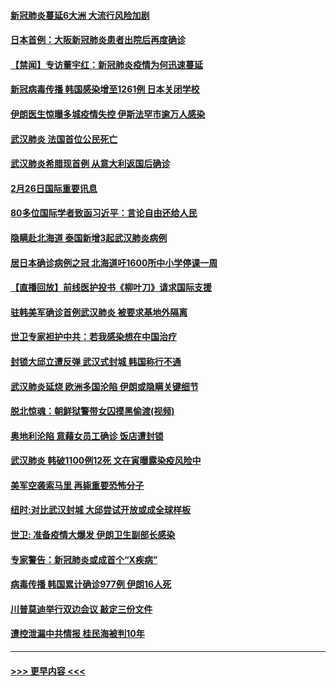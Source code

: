 #### [新冠肺炎蔓延6大洲 大流行风险加剧](../pages/prog202/a102786582.md?t=02271131) 
#### [日本首例：大阪新冠肺炎患者出院后再度确诊](../pages/prog202/a102786519.md?t=02271131) 
#### [【禁闻】专访董宇红：新冠肺炎疫情为何迅速蔓延](../pages/prog202/a102786462.md?t=02271131) 
#### [新冠病毒传播 韩国感染增至1261例 日本关闭学校](../pages/prog202/a102786378.md?t=02271131) 
#### [伊朗医生惊曝多城疫情失控 伊斯法罕市逾万人感染](../pages/prog202/a102786352.md?t=02271131) 
#### [武汉肺炎 法国首位公民死亡](../pages/prog202/a102786286.md?t=02271131) 
#### [武汉肺炎希腊现首例 从意大利返国后确诊](../pages/prog202/a102786272.md?t=02271131) 
#### [2月26日国际重要讯息](../pages/prog202/a102786088.md?t=02271131) 
#### [80多位国际学者致函习近平：言论自由还给人民](../pages/prog202/a102786009.md?t=02271131) 
#### [隐瞒赴北海道 泰国新增3起武汉肺炎病例](../pages/prog202/a102786065.md?t=02271131) 
#### [居日本确诊病例之冠 北海道吁1600所中小学停课一周](../pages/prog202/a102786045.md?t=02271131) 
#### [【直播回放】前线医护投书《柳叶刀》请求国际支援](../pages/prog202/a102786048.md?t=02271131) 
#### [驻韩美军确诊首例武汉肺炎 被要求基地外隔离](../pages/prog202/a102785964.md?t=02271131) 
#### [世卫专家袒护中共：若我感染想在中国治疗](../pages/prog202/a102785921.md?t=02271131) 
#### [封锁大邱立遭反弹 武汉式封城 韩国称行不通](../pages/prog202/a102785940.md?t=02271131) 
#### [武汉肺炎延烧 欧洲多国沦陷 伊朗或隐瞒关键细节](../pages/prog202/a102785858.md?t=02271131) 
#### [脱北惊魂：朝鲜狱警带女囚摸黑偷渡(视频)](../pages/prog202/a102785824.md?t=02271131) 
#### [奥地利沦陷 意藉女员工确诊 饭店遭封锁](../pages/prog202/a102785803.md?t=02271131) 
#### [武汉肺炎 韩破1100例12死 文在寅曝露染疫风险中](../pages/prog202/a102785775.md?t=02271131) 
#### [美军空袭索马里 再毙重要恐怖分子](../pages/prog202/a102785761.md?t=02271131) 
#### [纽时:对比武汉封城 大邱尝试开放或成全球样板](../pages/prog202/a102785567.md?t=02271131) 
#### [世卫: 准备疫情大爆发 伊朗卫生副部长感染](../pages/prog202/a102785718.md?t=02271131) 
#### [专家警告：新冠肺炎或成首个“X疾病”](../pages/prog202/a102785682.md?t=02271131) 
#### [病毒传播 韩国累计确诊977例 伊朗16人死](../pages/prog202/a102785496.md?t=02271131) 
#### [川普莫迪举行双边会议 敲定三份文件](../pages/prog202/a102785486.md?t=02271131) 
#### [遭控泄漏中共情报 桂民海被判10年](../pages/prog202/a102785499.md?t=02271131) 

----
#### [ >>> 更早内容 <<< ](../indexes/prog202-earlier.md)
